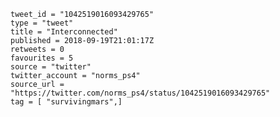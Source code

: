 ```
tweet_id = "1042519016093429765"
type = "tweet"
title = "Interconnected"
published = 2018-09-19T21:01:17Z
retweets = 0
favourites = 5
source = "twitter"
twitter_account = "norms_ps4"
source_url = "https://twitter.com/norms_ps4/status/1042519016093429765"
tag = [ "survivingmars",]
```

<p class='image'><img src='https://mnf.m17s.net/2018/09/19/DnfFhPmWsAE_LMn.jpg' alt=''></p>

